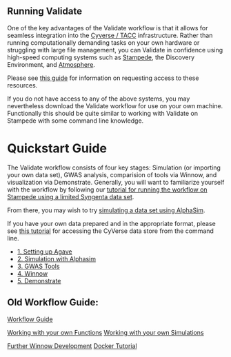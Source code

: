 ## Running Validate

One of the key advantages of the Validate workflow is that it allows for seamless integration into the [Cyverse / TACC](docs/Intro_to_CyVerse.md) infrastructure. Rather than running computationally demanding tasks on your own hardware or struggling with large file management, you can Validate in confidence using high-speed computing systems such as [Stampede](docs/Stampede-guide.md), the Discovery Environment, and [Atmosphere](docs/Validate_on_Atmosphere.md).

Please see [this guide](docs/Account-setup.md) for information on requesting access to these resources.

If you do not have access to any of the above systems, you may nevertheless download the Validate workflow for use on your own machine. Functionally this should be quite similar to working with Validate on Stampede with some command line knowledge.

# Quickstart Guide

The Validate workflow consists of four key stages: Simulation (or importing your own data set), GWAS analysis, comparision of tools via Winnow, and visualization via Demonstrate. Generally, you will want to familiarize yourself with the workflow by following our [tutorial for running the workflow on Stampede using a limited Syngenta data set](docs/syngenta_stampede.md).

From there, you may wish to try [simulating a data set using AlphaSim](docs/alphasim.md).

If you have your own data prepared and in the appropriate format, please see [this tutorial](docs/datastore.md) for accessing the CyVerse data store from the command line.

* [1. Setting up Agave](docs/agave.md)
* [2. Simulation with Alphasim](docs/alphasim.md)
* [3. GWAS Tools](docs/gwas_index.md)
* [4. Winnow](docs/winnow.md)
* [5. Demonstrate](docs/demonstrate.md)

## Old Workflow Guide:

[Workflow Guide](docs/workflow_documentation.md) 

[Working with your own Functions](docs/Your_functions.md)
[Working with your own Simulations](docs/Your_sims.md)

[Further Winnow Development](docs/Winnow_develop.md)
[Docker Tutorial](docs/docker_info/Docker_Tutorial.md)


